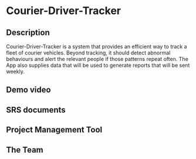 # Courier-Driver-Tracker
## Description
Courier-Driver-Tracker is a system that provides an efficient way to track a fleet of courier vehicles. Beyond tracking, it should detect abnormal behaviours and alert the relevant people if those patterns repeat often. The App also supplies data that will be used to generate reports that will be sent weekly. 

## Demo video

## SRS documents

## Project Management Tool

## The Team